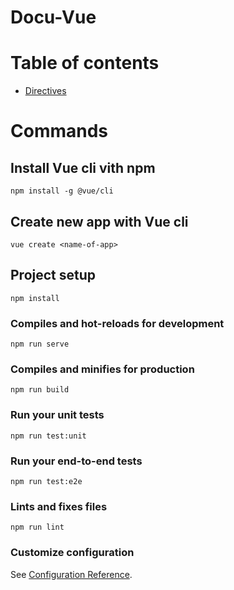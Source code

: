 # Docu-Vue

# Table of contents
  * [Directives](src/directives/DIRECTIVES.md)

# Commands

## Install Vue cli vith npm
```
npm install -g @vue/cli
```
## Create new app with Vue cli
```
vue create <name-of-app>
```
## Project setup
```
npm install
```

### Compiles and hot-reloads for development
```
npm run serve
```

### Compiles and minifies for production
```
npm run build
```

### Run your unit tests
```
npm run test:unit
```

### Run your end-to-end tests
```
npm run test:e2e
```

### Lints and fixes files
```
npm run lint
```

### Customize configuration
See [Configuration Reference](https://cli.vuejs.org/config/).
